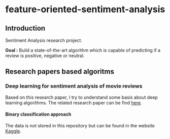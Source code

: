 # feature-oriented-sentiment-analysis

## Introduction
Sentiment Analysis research project.

**Goal :** Build a state-of-the-art algorithm which is capable of predicting if a review is positive, negative or neutral.

## Research papers based algoritms
### Deep learning for sentiment analysis of movie reviews

Based on this research paper, I try to understand some basis about deep learning algorithms.
The related research paper can be find [here](http://web.stanford.edu/class/cs224d/reports/PouransariHadi.pdf).

#### Binary classification approach

The data is not stored in this repository but can be found in the website [Kaggle](https://www.kaggle.com/c/word2vec-nlp-tutorial/data).

